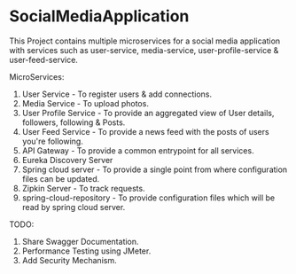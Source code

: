 # SocialMediaApplication
This Project contains multiple microservices for a social media application with services such as user-service, media-service, user-profile-service & user-feed-service. 

MicroServices:
1. User Service - To register users & add connections.
2. Media Service - To upload photos.
3. User Profile Service - To provide an aggregated view of User details, followers, following & Posts.
4. User Feed Service - To provide a news feed with the posts of users you're following.
5. API Gateway - To provide a common entrypoint for all services.
6. Eureka Discovery Server
7. Spring cloud server - To provide a single point from where configuration files can be updated.
8. Zipkin Server - To track requests.
9. spring-cloud-repository - To provide configuration files which will be read by spring cloud server.

TODO:
1. Share Swagger Documentation.
2. Performance Testing using JMeter.
3. Add Security Mechanism.
